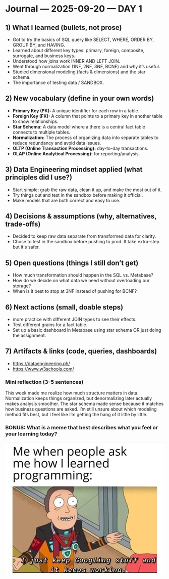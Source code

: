 # Journal — 2025-09-20 — DAY 1

## 1) What I learned (bullets, not prose)
- Got to try the basics of SQL query like SELECT, WHERE, ORDER BY, GROUP BY, and HAVING.
- Learned about different key types: primary, foreign, composite, surrogate, and business keys.
- Understood how joins work INNER AND LEFT JOIN.
- Went through normalization (1NF, 2NF, 3NF, BCNF) and why it’s useful.
- Studied dimensional modeling (facts & dimensions) and the star schema.
- The importance of testing data / SANDBOX.

## 2) New vocabulary (define in your own words)
- **Primary Key (PK):** A unique identifier for each row in a table.
- **Foreign Key (FK):** A column that points to a primary key in another table to show relationships.
- **Star Schema:** A data model where a there is a central fact table connects to multiple tables.
- **Normalization:** The process of organizing data into separate tables to reduce redundancy and avoid data issues.
- **OLTP (Online Transaction Processing):** day-to-day transactions.
- **OLAP (Online Analytical Processing):** for reporting/analysis.
  

## 3) Data Engineering mindset applied (what principles did I use?)
- Start simple: grab the raw data, clean it up, and make the most out of it.
- Try things out and test in the sandbox before making it official.
- Make models that are both correct and easy to use.

## 4) Decisions & assumptions (why, alternatives, trade-offs)
- Decided to keep raw data separate from transformed data for clarity.
- Chose to test in the sandbox before pushing to prod. It take extra-step but it's safer.

## 5) Open questions (things I still don’t get)
- How much transformation should happen in the SQL vs. Metabase?
- How do we decide on what data we need without overloading our storage?
- When is it best to stop at 3NF instead of pushing for BCNF?


## 6) Next actions (small, doable steps)
- more practice with different JOIN types to see their effects.
- Test different grains for a fact table.
- Set up a basic dashboard in Metabase using star schema OR just doing the assignment.
  

## 7) Artifacts & links (code, queries, dashboards)
- https://dataengineering.ph/
- https://www.w3schools.com/

### Mini reflection (3–5 sentences)
This week made me realize how much structure matters in data. Normalization keeps things organized, but denormalizing later actually makes analysis smoother. The star schema made sense because it matches how business questions are asked. I’m still unsure about which modeling method fits best, but I feel like I’m getting the hang of it little by little.


### BONUS: What is a meme that best describes what you feel or your learning today?
![What is a Data Engineer?](../assets/memes.jpg)

